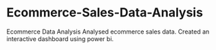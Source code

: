# Ecommerce-Sales-Data-Analysis
Ecommerce Data Analysis
Analysed ecommerce sales data. Created an interactive dashboard using power bi.
